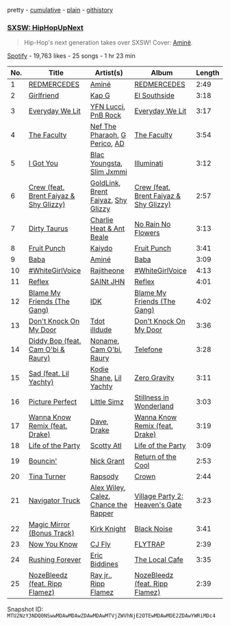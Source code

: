 pretty - [cumulative](/playlists/cumulative/37i9dQZF1DX5PuwKY2VZBZ.md) - [plain](/playlists/plain/37i9dQZF1DX5PuwKY2VZBZ) - [githistory](https://github.githistory.xyz/mackorone/spotify-playlist-archive/blob/main/playlists/plain/37i9dQZF1DX5PuwKY2VZBZ)

### [SXSW: HipHopUpNext](https://open.spotify.com/playlist/37i9dQZF1DX5PuwKY2VZBZ)

> Hip\-Hop's next generation takes over SXSW! Cover: <a href="spotify:artist:3Gm5F95VdRxW3mqCn8RPBJ">Aminè</a>.

[Spotify](https://open.spotify.com/user/spotify) - 19,763 likes - 25 songs - 1 hr 23 min

| No. | Title | Artist(s) | Album | Length |
|---|---|---|---|---|
| 1 | [REDMERCEDES](https://open.spotify.com/track/4X70hLzIDfY5T2BcsOcv6Q) | [Aminé](https://open.spotify.com/artist/3Gm5F95VdRxW3mqCn8RPBJ) | [REDMERCEDES](https://open.spotify.com/album/657XYEwejcZZ2rO0kutks8) | 2:49 |
| 2 | [Girlfriend](https://open.spotify.com/track/0wJIFdZTLwl4ZQ6RNLOxQN) | [Kap G](https://open.spotify.com/artist/6JvU33PZ8MtZyeFTESr09O) | [El Southside](https://open.spotify.com/album/4BWOwtbi9onWBifHQj4zi9) | 3:18 |
| 3 | [Everyday We Lit](https://open.spotify.com/track/40Hf6BV0EugJhs6BgzG35Q) | [YFN Lucci](https://open.spotify.com/artist/5Berubt6ysOy2LCMyqhmXP), [PnB Rock](https://open.spotify.com/artist/21WS9wngs9AqFckK7yYJPM) | [Everyday We Lit](https://open.spotify.com/album/3ELbr7P38NRRUnzghOUk2e) | 3:17 |
| 4 | [The Faculty](https://open.spotify.com/track/49bgnBulICSuhLVbuwxWg8) | [Nef The Pharaoh](https://open.spotify.com/artist/3DiSC0nSNNWpPy5ZK3mcrz), [G Perico](https://open.spotify.com/artist/4Q2hTDZYFCohf17D5GvkIb), [AD](https://open.spotify.com/artist/4Maf38TSoYT83qXqsO20JI) | [The Faculty](https://open.spotify.com/album/6Nhkmwdl0kJBNYagzXha1P) | 3:54 |
| 5 | [I Got You](https://open.spotify.com/track/2vUhsPizP1kq7dqLSCrDmt) | [Blac Youngsta](https://open.spotify.com/artist/41klVmDluQZmGGqoidNfbe), [Slim Jxmmi](https://open.spotify.com/artist/7EEiVZvj6RCEtVX2F2pyxu) | [Illuminati](https://open.spotify.com/album/0vlAYzvBDkRrRFpmR4v5MF) | 3:12 |
| 6 | [Crew \(feat\. Brent Faiyaz & Shy Glizzy\)](https://open.spotify.com/track/3jEtESxn2ngF25DMD6vbBg) | [GoldLink](https://open.spotify.com/artist/5XenQ7XfcvQdfIbpLEFaKQ), [Brent Faiyaz](https://open.spotify.com/artist/3tlXnStJ1fFhdScmQeLpuG), [Shy Glizzy](https://open.spotify.com/artist/1DvtabXAjfrMihPP6JQdHs) | [Crew \(feat\. Brent Faiyaz & Shy Glizzy\)](https://open.spotify.com/album/4Ysy1MEXCD5HjO0VBDfBgj) | 2:57 |
| 7 | [Dirty Taurus](https://open.spotify.com/track/5HvvNQEd62bveJqT1raHbw) | [Charlie Heat & Ant Beale](https://open.spotify.com/artist/4pKfsREfxKSfQQBSs4mZfk) | [No Rain No Flowers](https://open.spotify.com/album/2KQu5msu6KXKMdZRhYD9Rh) | 3:13 |
| 8 | [Fruit Punch](https://open.spotify.com/track/0lpRp9KzzMbC0w1uiL7H7f) | [Kaiydo](https://open.spotify.com/artist/6y02TEMv71ArWB2qhIaQ5m) | [Fruit Punch](https://open.spotify.com/album/0oeJCHQwiz5dQhMuiFlhhM) | 3:41 |
| 9 | [Baba](https://open.spotify.com/track/6bqIEcMHVQF0NQHnOnrvng) | [Aminé](https://open.spotify.com/artist/3Gm5F95VdRxW3mqCn8RPBJ) | [Baba](https://open.spotify.com/album/7zSJjW9rdqNGfsHPmtTACu) | 3:09 |
| 10 | [\#WhiteGirlVoice](https://open.spotify.com/track/4TkGhMYlkcbxCMj3pny9mU) | [Rajitheone](https://open.spotify.com/artist/3jT7IeLgXbSz86qKUq7Bqc) | [\#WhiteGirlVoice](https://open.spotify.com/album/7lSjDlX9ddz0fpzh0HToo6) | 4:13 |
| 11 | [Reflex](https://open.spotify.com/track/0DpQ59d7bDBrdyHg7VTFpM) | [SAINt JHN](https://open.spotify.com/artist/0H39MdGGX6dbnnQPt6NQkZ) | [Reflex](https://open.spotify.com/album/2GULjebVoGZhBgUc4K2SS9) | 4:01 |
| 12 | [Blame My Friends \(The Gang\)](https://open.spotify.com/track/0v4yQTNMOmDCoQbmZViF5L) | [IDK](https://open.spotify.com/artist/6aiFCgyKNwF9Rv5TOxnE8E) | [Blame My Friends \(The Gang\)](https://open.spotify.com/album/14tgPDRP1lXbwQoiAKLQQu) | 4:02 |
| 13 | [Don't Knock On My Door](https://open.spotify.com/track/0MIpa4KMqDwigRcMi8uXdD) | [Tdot illdude](https://open.spotify.com/artist/4gcBXAL1iwHPIrf1LdVsKg) | [Don't Knock On My Door](https://open.spotify.com/album/2XX5ugT8pXjXiircILouYl) | 3:36 |
| 14 | [Diddy Bop \(feat\. Cam O'bi & Raury\)](https://open.spotify.com/track/6JvfBzqZmSiEG5MjM7OcSY) | [Noname](https://open.spotify.com/artist/1EpyA68dKpjf7jXmQL88Hy), [Cam O'bi](https://open.spotify.com/artist/4jqFe1fd5uul2XSSxsRvbZ), [Raury](https://open.spotify.com/artist/2PU4qFehXQF7WnlFsJpBiJ) | [Telefone](https://open.spotify.com/album/18Scpsg5OV1iYNtSaCsjwz) | 3:28 |
| 15 | [Sad \(feat\. Lil Yachty\)](https://open.spotify.com/track/7mutwn9veHkaJkXtWOh1ZZ) | [Kodie Shane](https://open.spotify.com/artist/1CUeN4GnHAGUk9nAXPorF4), [Lil Yachty](https://open.spotify.com/artist/6icQOAFXDZKsumw3YXyusw) | [Zero Gravity](https://open.spotify.com/album/3tfJilb5KtiizqmZomvfgU) | 3:11 |
| 16 | [Picture Perfect](https://open.spotify.com/track/35sOsFocK5HbM7iZ0kYuIM) | [Little Simz](https://open.spotify.com/artist/6eXZu6O7nAUA5z6vLV8NKI) | [Stillness in Wonderland](https://open.spotify.com/album/4G50FUTTI4fCDyrxP1UEer) | 3:03 |
| 17 | [Wanna Know Remix \(feat\. Drake\)](https://open.spotify.com/track/7bPLo5Fv7h15E2fW3g1mVQ) | [Dave](https://open.spotify.com/artist/6Ip8FS7vWT1uKkJSweANQK), [Drake](https://open.spotify.com/artist/3TVXtAsR1Inumwj472S9r4) | [Wanna Know Remix \(feat\. Drake\)](https://open.spotify.com/album/58w0f9JJztUe8vXg9C0WwD) | 3:19 |
| 18 | [Life of the Party](https://open.spotify.com/track/4cYbeGEprtNPBdakyhrdMS) | [Scotty Atl](https://open.spotify.com/artist/5kf5KPLB7nXG4xYdI1QXoa) | [Life of the Party](https://open.spotify.com/album/2Kn5MYbAp0efR5a8RIx3ND) | 3:09 |
| 19 | [Bouncin'](https://open.spotify.com/track/2dAvcYkyqCzmJNCjhF9SlZ) | [Nick Grant](https://open.spotify.com/artist/2QOP6zKx1d0gGEtuuXOvJ3) | [Return of the Cool](https://open.spotify.com/album/3J55Ez08LgsIp78X8lOLdZ) | 2:53 |
| 20 | [Tina Turner](https://open.spotify.com/track/6VQyZAaoeyMP1tvaQwdst0) | [Rapsody](https://open.spotify.com/artist/6NL31G53xThQXkFs7lDpL5) | [Crown](https://open.spotify.com/album/2RpmZvo7tIJsMaxXfj33k2) | 2:44 |
| 21 | [Navigator Truck](https://open.spotify.com/track/3SAxrWGQnLIuM7lI7dDKal) | [Alex Wiley](https://open.spotify.com/artist/0JdGPxHeRGfOyZg3EHwp2g), [Calez](https://open.spotify.com/artist/3AVi3DXB20ZoTwHlLSwhx5), [Chance the Rapper](https://open.spotify.com/artist/1anyVhU62p31KFi8MEzkbf) | [Village Party 2: Heaven's Gate](https://open.spotify.com/album/4e4E3cruorwsk3QnRwML84) | 3:23 |
| 22 | [Magic Mirror \(Bonus Track\)](https://open.spotify.com/track/6ySneHE2k64QKnBAqfUkAA) | [Kirk Knight](https://open.spotify.com/artist/1nSpOxq3pcgomrfpXudQuq) | [Black Noise](https://open.spotify.com/album/0fK53doHf3DQdSthqqM43y) | 3:41 |
| 23 | [Now You Know](https://open.spotify.com/track/5oEahjzzZOvnRCf5T2bG7m) | [CJ Fly](https://open.spotify.com/artist/41yEdWozNYEzA2RfgYQHgr) | [FLYTRAP](https://open.spotify.com/album/5nL2ZC8NBSjMZfgpOp9P0w) | 2:39 |
| 24 | [Rushing Forever](https://open.spotify.com/track/16Sm8sN7bq8942HsUxgp1g) | [Eric Biddines](https://open.spotify.com/artist/1oWMTa07veeLLYEX2qW3yi) | [The Local Cafe](https://open.spotify.com/album/6vYCuUxOwCiZB76qRz9dDT) | 3:35 |
| 25 | [NozeBleedz \(feat\. Ripp Flamez\)](https://open.spotify.com/track/4Q5giiUZFi1NRHUk4L1OcO) | [Ray jr.](https://open.spotify.com/artist/2tPGPQrBHy5ZWR819p24q8), [Ripp Flamez](https://open.spotify.com/artist/0i2MkQSmpTQjsT5NZs7jOX) | [NozeBleedz \(feat\. Ripp Flamez\)](https://open.spotify.com/album/0tmVOSdODZDGNLYLcCH0dH) | 2:39 |

Snapshot ID: `MTU2NzY3NDQ0NSwwMDAwMDAwZDAwMDAwMTVjZWVhNjE2OTEwMDAwMDE2ZDAwYWRiMDc4`